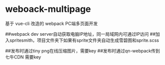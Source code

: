 # weboack-multipage

基于 vue-cli 改造的 webpack PC端多页面开发


##webpack dev server自动获取电脑IP地址，同一局域网内可通过IP访问
##加入spritesmith，项目文件夹下如果有sprite文件夹自动生成雪碧图和sprite.scss

##发布时通过tiny png在线压缩图片，需要key
##发布时通过qn-webpack传到七牛CDN 需要key

